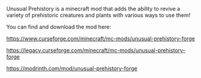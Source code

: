 Unusual Prehistory is a minecraft mod that adds the ability to revive a variety of prehistoric creatures and plants with various ways to use them! 

You can find and download the mod here:

https://www.curseforge.com/minecraft/mc-mods/unusual-prehistory-forge

https://legacy.curseforge.com/minecraft/mc-mods/unusual-prehistory-forge

https://modrinth.com/mod/unusual-prehistory-forge
